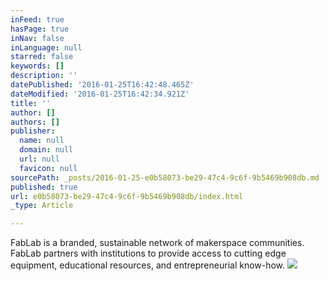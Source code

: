 ```yaml
---
inFeed: true
hasPage: true
inNav: false
inLanguage: null
starred: false
keywords: []
description: ''
datePublished: '2016-01-25T16:42:48.465Z'
dateModified: '2016-01-25T16:42:34.921Z'
title: ''
author: []
authors: []
publisher:
  name: null
  domain: null
  url: null
  favicon: null
sourcePath: _posts/2016-01-25-e0b58073-be29-47c4-9c6f-9b5469b908db.md
published: true
url: e0b58073-be29-47c4-9c6f-9b5469b908db/index.html
_type: Article

---
```

FabLab is a branded, sustainable network of makerspace communities. FabLab partners with institutions to provide access to cutting edge equipment, educational resources, and entrepreneurial know-how.
![](https://the-grid-user-content.s3-us-west-2.amazonaws.com/e4f07dc3-83ac-4fe8-ac9d-f6815c9e79c3.jpg)